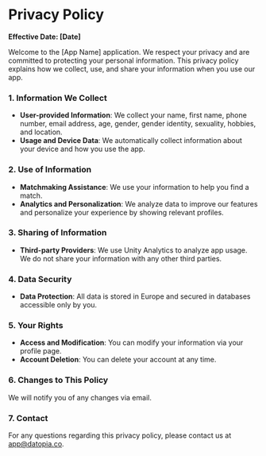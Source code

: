 # Privacy Policy

**Effective Date: [Date]**

Welcome to the [App Name] application. We respect your privacy and are committed to protecting your personal information. This privacy policy explains how we collect, use, and share your information when you use our app.

### 1. Information We Collect

- **User-provided Information**: We collect your name, first name, phone number, email address, age, gender, gender identity, sexuality, hobbies, and location.
- **Usage and Device Data**: We automatically collect information about your device and how you use the app.

### 2. Use of Information

- **Matchmaking Assistance**: We use your information to help you find a match.
- **Analytics and Personalization**: We analyze data to improve our features and personalize your experience by showing relevant profiles.

### 3. Sharing of Information

- **Third-party Providers**: We use Unity Analytics to analyze app usage. We do not share your information with any other third parties.

### 4. Data Security

- **Data Protection**: All data is stored in Europe and secured in databases accessible only by you.

### 5. Your Rights

- **Access and Modification**: You can modify your information via your profile page.
- **Account Deletion**: You can delete your account at any time.

### 6. Changes to This Policy

We will notify you of any changes via email.

### 7. Contact

For any questions regarding this privacy policy, please contact us at [app@datopia.co](mailto:app@datopia.co).
